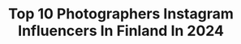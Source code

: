 ---
title: Top 10 Photographers Instagram Influencers In Finland In 2024
description: >-
  Find top photographers Instagram influencers in Finland in 2024. Most popular hashtags: #finland #visitfinland #suomenluonto #northernlights.
platform: Instagram
hits: 83
text_top: See the most popular Instagram profiles on inBeat.
text_bottom: Our database has 83 Instagram influencers like this in Finland for you to pitch.
profiles:
  - username: "rikunorakari"
    fullname: >-
      Riku Norakari
    bio: >-
      🇫🇮 Finland, Turku / Ruka 📸 Wildlife and outdoors photographer 📧 norakaririku@gmail.com | DM 🖼 Prints in highlight, Norakari10 -10% OFF 🖥 Website:
    location: "Finland"
    followers: 12582
    engagement: 790
    commentsToLikes: 0.035228
    id: ck5znrsltp1bz0i14ypjiry9u
    verified: false
    hashtags: "#suomenluonto, #reels, #nature, #visitfinland"
  - username: "damonbeckford"
    fullname: >-
      Damon | Travel Photography
    bio: >-
      Travel & outdoor photographer 🌍 Sony Europe Creator 📸 Helsinki, Finland 🇫🇮 I work worldwide Send mail to ⬇️ Damonbeckford@gmail.com @thecuriousfin
    location: "Finland"
    followers: 115320
    engagement: 755
    commentsToLikes: 0.030505
    id: ck0vxfm0bynnr0i19a0ywd9lz
    verified: false
    hashtags: "#9gag, #reine, #stademagazine, #visitfinland"
  - username: "imikegraphics"
    fullname: >-
      Mikko Ristamäki
    bio: >-
      Photographer | Explorer | Wilderness guide 🌍 Based in Finland ⬇️ Fine Art Prints + Aurora eBook
    location: "Finland"
    followers: 72492
    engagement: 647
    commentsToLikes: 0.012439
    id: ck5hmxb92msu50i11emy6w79i
    verified: false
    hashtags: "#nightsky, #longexposures, #roadtrip, #sonyalpha"
  - username: "petripuurunen"
    fullname: >-
      Petri Puurunen / Kempele, Finland
    bio: >-
      Professional Photographer, VAT @haidafilter Ambassador @fstopgear pathfinder @planetopedia creator Workshops, photoguide, commercial projects
    location: "Finland"
    followers: 49017
    engagement: 207
    commentsToLikes: 0.021652
    id: ck14h94cs95lf0i19trdq308p
    verified: false
    hashtags: "#alphanature, #planet, #petapixel, #nature"
  - username: "tonieskelinen"
    fullname: >-
      Toni Eskelinen
    bio: >-
      Photographer & filmmaker Based in Helsinki
    location: "Finland"
    followers: 51551
    engagement: 133
    commentsToLikes: 0.023581
    id: ck0vvuicyqtxb0i19o6cecs0a
    verified: false
    hashtags: "#travelindonesia, #rukakuusamo, #iisakkivillage, #wonderfulindonesia"
  - username: "kpunkka"
    fullname: >-
      Konsta Punkka
    bio: >-
      Nikon Ambassador / Photographer / Speaker “You never know what nature has in store for you.“ 🦊 Fine art prints and more ↡
    location: "Finland"
    followers: 1277719
    engagement: 129
    commentsToLikes: 0.008784
    id: ck13682z757e60i19xvmm3cxb
    verified: true
    hashtags: "#nikon, #snow, #photography, #svalbard"
  - username: "myberryforest"
    fullname: >-
      Tiina Strandberg|Myberryforest - recipes for wellbeing
    bio: >-
      ♥ Highly sensitive holistic health coach ♥ Focus on nature, nutrition, energy healing & creativity ♥ Photographer, Expressive Arts Therapy
    location: "Finland"
    followers: 83182
    engagement: 16
    commentsToLikes: 0.213806
    id: ck0vxcbwsy78e0i19xy8yz9ia
    verified: false
    hashtags: "#sharinghappiness, #foodin, #myberryforest, #finnishnatureday"
  - username: "viena_k"
    fullname: >-
      Viena
    bio: >-
      🌸 flower lover 🎶 musician 📸 photographer
    location: "Finland"
    followers: 18620
    engagement: 496
    commentsToLikes: 0.013507
    id: ck0ubx861fgqe0i19bnmw8q2g
    verified: false
    hashtags: "#visitfinland, #joululaululive, #myfinland, #joulukoti"
  - username: "lennu37"
    fullname: >-
      Lennu Petrell
    bio: >-
      Former pro hockey player 🏒 Currently helping athletes to reach their goals as a coach with @sahatraining 🏒🏋️‍♂️🏃 Amateur photographer: @lenn.artistic
    location: "Finland"
    followers: 9953
    engagement: 775
    commentsToLikes: 0.016502
    id: ckaovrn8x5uye0i78dds2jfb7
    verified: false
    hashtags: "#lappi, #hiking, #naturelovers, #laplandfinland"
  - username: "obelixy"
    fullname: >-
      Nikolaos Haaponiemi
    bio: >-
      Helsinki, Based Photographer I shoot film @filmbyobelixy Infobelixy@gmail.com
    location: "Finland"
    followers: 33063
    engagement: 505
    commentsToLikes: 0.068954
    id: ck0tznjgdr1920i194dgdi34o
    verified: false
    hashtags: "#thisweekoninstagram, #discoverer, #visithelsinki, #visualgrams"
---